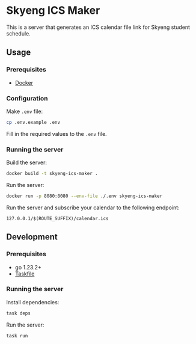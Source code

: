# Skyeng ICS Maker

This is a server that generates an ICS calendar file link for Skyeng student schedule.

## Usage

### Prerequisites

- [Docker](https://docs.docker.com/engine/install/)

### Configuration

Make `.env` file:

```bash
cp .env.example .env
```

Fill in the required values to the `.env` file.

### Running the server

Build the server:

```bash
docker build -t skyeng-ics-maker .
````

Run the server:

```bash
docker run -p 8080:8080 --env-file ./.env skyeng-ics-maker
```

Run the server and subscribe your calendar to the following endpoint:

```http
127.0.0.1/$(ROUTE_SUFFIX)/calendar.ics
```

## Development

### Prerequisites

- go 1.23.2+
- [Taskfile](https://taskfile.dev/installation/)

### Running the server

Install dependencies:

```bash
task deps
```

Run the server:

```bash
task run
```

